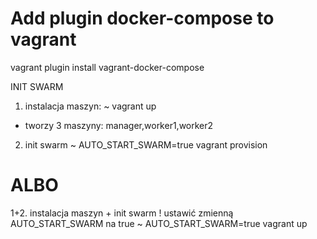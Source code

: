 
# Add plugin docker-compose to vagrant
vagrant plugin install vagrant-docker-compose


INIT SWARM

1. instalacja maszyn:
~ vagrant up
- tworzy 3 maszyny: manager,worker1,worker2

2. init swarm
~ AUTO_START_SWARM=true vagrant provision

# ALBO
1+2. instalacja maszyn + init swarm ! ustawić zmienną AUTO_START_SWARM na true
~ AUTO_START_SWARM=true vagrant up